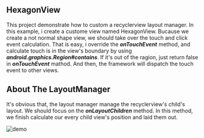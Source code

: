 ## HexagonView  
This project demonstrate how to custom a recyclerview layout manager. In this example, i create a custome view named HexagonView. Bucause we create a not normal shape view, we should take over the touch and click event calculation. That is easy, i override the ***onTouchEvent*** method, and calculate touch is in the view's boundary by using ***android.graphics.Region#contains***. If it's out of the ragion, just return false in ***onTouchEvent*** mathod. And then, the framework will dispatch the touch event to other views.

## About The LayoutManager  
It's obvious that, the layout manager manage the recyclerview's child's layout. We should focus on the ***onLayoutChildren*** method. In this method, we finish calculate our every child view's position and laid them out. 

![demo](./img/layoutmanager.gif)